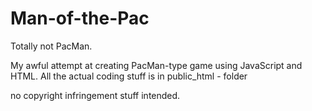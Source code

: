 # Man-of-the-Pac

Totally not PacMan.

My awful attempt at creating PacMan-type game using JavaScript and HTML.
All the actual coding stuff is in public_html - folder

no copyright infringement stuff intended.
